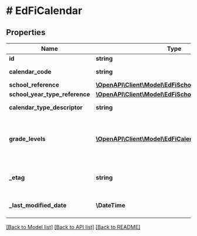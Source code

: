 # # EdFiCalendar

## Properties

Name | Type | Description | Notes
------------ | ------------- | ------------- | -------------
**id** | **string** |  | [optional]
**calendar_code** | **string** | The identifier for the calendar. |
**school_reference** | [**\OpenAPI\Client\Model\EdFiSchoolReference**](EdFiSchoolReference.md) |  |
**school_year_type_reference** | [**\OpenAPI\Client\Model\EdFiSchoolYearTypeReference**](EdFiSchoolYearTypeReference.md) |  |
**calendar_type_descriptor** | **string** | Indicates the type of calendar. |
**grade_levels** | [**\OpenAPI\Client\Model\EdFiCalendarGradeLevel[]**](EdFiCalendarGradeLevel.md) | An unordered collection of calendarGradeLevels. Indicates the grade level associated with the calendar. | [optional]
**_etag** | **string** | A unique system-generated value that identifies the version of the resource. | [optional]
**_last_modified_date** | **\DateTime** | The date and time the resource was last modified. | [optional]

[[Back to Model list]](../../README.md#models) [[Back to API list]](../../README.md#endpoints) [[Back to README]](../../README.md)

